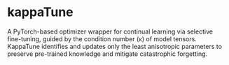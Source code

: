 # kappaTune
A PyTorch-based optimizer wrapper for continual learning via selective fine-tuning, guided by the condition number (κ) of model tensors. KappaTune identifies and updates only the least anisotropic parameters to preserve pre-trained knowledge and mitigate catastrophic forgetting.
